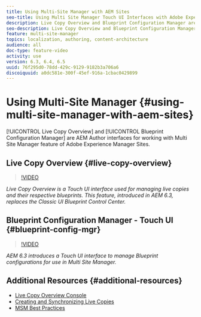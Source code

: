 ```yaml
---
title: Using Multi-Site Manager with AEM Sites
seo-title: Using Multi Site Manager Touch UI Interfaces with Adobe Experience Manager
description: Live Copy Overview and Blueprint Configuration Manager are Touch UI Enabled interfaces for working with Multi Site Manager.
seo-description: Live Copy Overview and Blueprint Configuration Manager are Touch UI Enabled interfaces for working with Multi Site Manager with Adobe Experience Manager.
feature: multi-site-manager
topics: localization, authoring, content-architecture
audience: all
doc-type: feature-video
activity: use
version: 6.3, 6.4, 6.5
uuid: 76f295d0-78dd-429c-9129-9182b3a706a6
discoiquuid: a0dc581e-300f-45ef-916a-1cbac0429899
---
```


# Using Multi-Site Manager {#using-multi-site-manager-with-aem-sites}

[!UICONTROL Live Copy Overview] and [!UICONTROL Blueprint Configuration Manager] are AEM Author interfaces for working with Multi Site Manager feature of Adobe Experience Manager Sites.

## Live Copy Overview {#live-copy-overview}

>[!VIDEO](https://video.tv.adobe.com/v/17054/?quality=9&learn=on)

*Live Copy Overview is a Touch UI interface used for managing live copies and their respective blueprints. This feature, introduced in AEM 6.3, replaces the Classic UI Blueprint Control Center.*

## Blueprint Configuration Manager - Touch UI {#blueprint-config-mgr}

>[!VIDEO](https://video.tv.adobe.com/v/17056/?quality=9&learn=on)

*AEM 6.3 introduces a Touch UI interface to manage Blueprint configurations for use in Multi Site Manager.*

## Additional Resources {#additional-resources}

* [Live Copy Overview Console](https://helpx.adobe.com/experience-manager/6-5/sites/administering/using/msm-livecopy-overview.html)
* [Creating and Synchronizing Live Copies](https://helpx.adobe.com/experience-manager/6-5/sites/administering/using/msm-livecopy.html)
* [MSM Best Practices](https://helpx.adobe.com/experience-manager/6-5/sites/administering/using/msm-best-practices.html)
